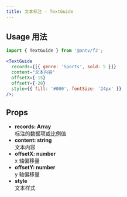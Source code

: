 ```yaml
---
title: 文本标注 - TextGuide
---
```


## Usage 用法

```jsx
import { TextGuide } from '@antv/f2';

<TextGuide
  records={[{ genre: 'Sports', sold: 5 }]}
  content="文本内容"
  offsetX={-15}
  offsetY={-20}
  style={{ fill: '#000', fontSize: '24px' }}
/>;
```

## Props

- **records: Array**  
  标注的数据项或比例值
- **content: string**  
  文本内容
- **offsetX: number**  
  x 轴偏移量
- **offsetY: number**  
  y 轴偏移量
- **style**  
  文本样式
